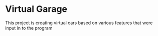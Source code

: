 # Virtual Garage

This project is creating virtual cars based on various features that were input in to the program
